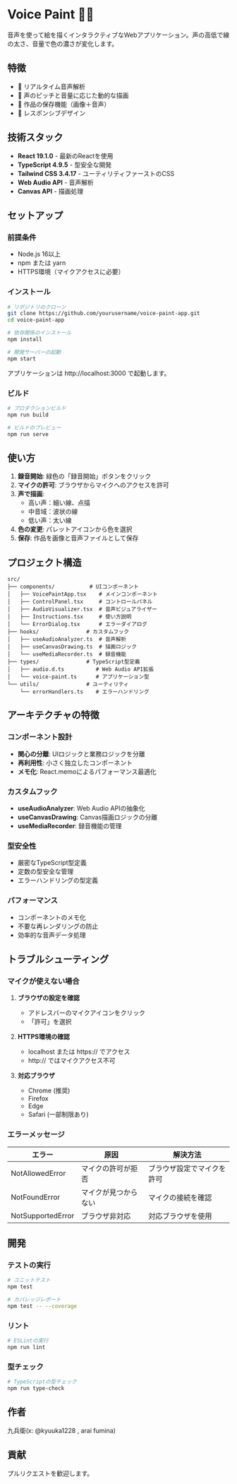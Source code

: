 # Voice Paint 🎨🎤

音声を使って絵を描くインタラクティブなWebアプリケーション。声の高低で線の太さ、音量で色の濃さが変化します。

## 特徴

- 🎵 リアルタイム音声解析
- 🎨 声のピッチと音量に応じた動的な描画
- 💾 作品の保存機能（画像＋音声）
- 📱 レスポンシブデザイン

## 技術スタック

- **React 19.1.0** - 最新のReactを使用
- **TypeScript 4.9.5** - 型安全な開発
- **Tailwind CSS 3.4.17** - ユーティリティファーストのCSS
- **Web Audio API** - 音声解析
- **Canvas API** - 描画処理

## セットアップ

### 前提条件

- Node.js 16以上
- npm または yarn
- HTTPS環境（マイクアクセスに必要）

### インストール

```bash
# リポジトリのクローン
git clone https://github.com/yourusername/voice-paint-app.git
cd voice-paint-app

# 依存関係のインストール
npm install

# 開発サーバーの起動
npm start
```

アプリケーションは http://localhost:3000 で起動します。

### ビルド

```bash
# プロダクションビルド
npm run build

# ビルドのプレビュー
npm run serve
```

## 使い方

1. **録音開始**: 緑色の「録音開始」ボタンをクリック
2. **マイクの許可**: ブラウザからマイクへのアクセスを許可
3. **声で描画**: 
   - 高い声：細い線、点描
   - 中音域：波状の線
   - 低い声：太い線
4. **色の変更**: パレットアイコンから色を選択
5. **保存**: 作品を画像と音声ファイルとして保存

## プロジェクト構造

```
src/
├── components/           # UIコンポーネント
│   ├── VoicePaintApp.tsx    # メインコンポーネント
│   ├── ControlPanel.tsx     # コントロールパネル
│   ├── AudioVisualizer.tsx  # 音声ビジュアライザー
│   ├── Instructions.tsx     # 使い方説明
│   └── ErrorDialog.tsx      # エラーダイアログ
├── hooks/               # カスタムフック
│   ├── useAudioAnalyzer.ts  # 音声解析
│   ├── useCanvasDrawing.ts  # 描画ロジック
│   └── useMediaRecorder.ts  # 録音機能
├── types/               # TypeScript型定義
│   ├── audio.d.ts          # Web Audio API拡張
│   └── voice-paint.ts      # アプリケーション型
└── utils/               # ユーティリティ
    └── errorHandlers.ts    # エラーハンドリング
```

## アーキテクチャの特徴

### コンポーネント設計
- **関心の分離**: UIロジックと業務ロジックを分離
- **再利用性**: 小さく独立したコンポーネント
- **メモ化**: React.memoによるパフォーマンス最適化

### カスタムフック
- **useAudioAnalyzer**: Web Audio APIの抽象化
- **useCanvasDrawing**: Canvas描画ロジックの分離
- **useMediaRecorder**: 録音機能の管理

### 型安全性
- 厳密なTypeScript型定義
- 定数の型安全な管理
- エラーハンドリングの型定義

### パフォーマンス
- コンポーネントのメモ化
- 不要な再レンダリングの防止
- 効率的な音声データ処理

## トラブルシューティング

### マイクが使えない場合

1. **ブラウザの設定を確認**
   - アドレスバーのマイクアイコンをクリック
   - 「許可」を選択

2. **HTTPS環境の確認**
   - localhost または https:// でアクセス
   - http:// ではマイクアクセス不可

3. **対応ブラウザ**
   - Chrome (推奨)
   - Firefox
   - Edge
   - Safari (一部制限あり)

### エラーメッセージ

| エラー | 原因 | 解決方法 |
|--------|------|----------|
| NotAllowedError | マイクの許可が拒否 | ブラウザ設定でマイクを許可 |
| NotFoundError | マイクが見つからない | マイクの接続を確認 |
| NotSupportedError | ブラウザ非対応 | 対応ブラウザを使用 |

## 開発

### テストの実行

```bash
# ユニットテスト
npm test

# カバレッジレポート
npm test -- --coverage
```

### リント

```bash
# ESLintの実行
npm run lint
```

### 型チェック

```bash
# TypeScriptの型チェック
npm run type-check
```

## 作者

九兵衛(x: @kyuuka1228 , arai fumina)

## 貢献

プルリクエストを歓迎します。
